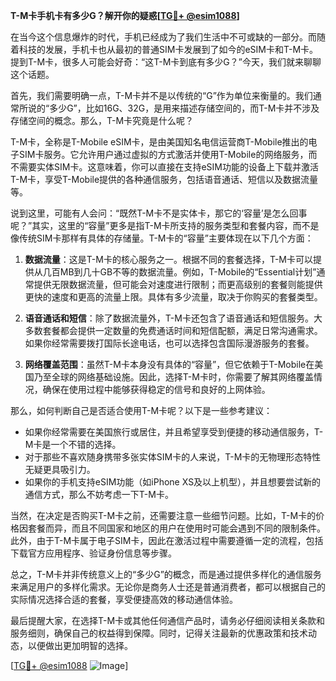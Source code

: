 **T-M卡手机卡有多少G？解开你的疑惑[[TG💪+ @esim1088](https://t.me/s/esim1088)]**

在当今这个信息爆炸的时代，手机已经成为了我们生活中不可或缺的一部分。而随着科技的发展，手机卡也从最初的普通SIM卡发展到了如今的eSIM卡和T-M卡。提到T-M卡，很多人可能会好奇：“这T-M卡到底有多少G？”今天，我们就来聊聊这个话题。

首先，我们需要明确一点，T-M卡并不是以传统的“G”作为单位来衡量的。我们通常所说的“多少G”，比如16G、32G，是用来描述存储空间的，而T-M卡并不涉及存储空间的概念。那么，T-M卡究竟是什么呢？

T-M卡，全称是T-Mobile eSIM卡，是由美国知名电信运营商T-Mobile推出的电子SIM卡服务。它允许用户通过虚拟的方式激活并使用T-Mobile的网络服务，而不需要实体SIM卡。这意味着，你可以直接在支持eSIM功能的设备上下载并激活T-M卡，享受T-Mobile提供的各种通信服务，包括语音通话、短信以及数据流量等。

说到这里，可能有人会问：“既然T-M卡不是实体卡，那它的‘容量’是怎么回事呢？”其实，这里的“容量”更多是指T-M卡所支持的服务类型和套餐内容，而不是像传统SIM卡那样有具体的存储量。T-M卡的“容量”主要体现在以下几个方面：

1. **数据流量**：这是T-M卡的核心服务之一。根据不同的套餐选择，T-M卡可以提供从几百MB到几十GB不等的数据流量。例如，T-Mobile的“Essential计划”通常提供无限数据流量，但可能会对速度进行限制；而更高级别的套餐则能提供更快的速度和更高的流量上限。具体有多少流量，取决于你购买的套餐类型。

2. **语音通话和短信**：除了数据流量外，T-M卡还包含了语音通话和短信服务。大多数套餐都会提供一定数量的免费通话时间和短信配额，满足日常沟通需求。如果你经常需要拨打国际长途电话，也可以选择包含国际漫游服务的套餐。

3. **网络覆盖范围**：虽然T-M卡本身没有具体的“容量”，但它依赖于T-Mobile在美国乃至全球的网络基础设施。因此，选择T-M卡时，你需要了解其网络覆盖情况，确保在使用过程中能够获得稳定的信号和良好的上网体验。

那么，如何判断自己是否适合使用T-M卡呢？以下是一些参考建议：

- 如果你经常需要在美国旅行或居住，并且希望享受到便捷的移动通信服务，T-M卡是一个不错的选择。
- 对于那些不喜欢随身携带多张实体SIM卡的人来说，T-M卡的无物理形态特性无疑更具吸引力。
- 如果你的手机支持eSIM功能（如iPhone XS及以上机型），并且想要尝试新的通信方式，那么不妨考虑一下T-M卡。

当然，在决定是否购买T-M卡之前，还需要注意一些细节问题。比如，T-M卡的价格因套餐而异，而且不同国家和地区的用户在使用时可能会遇到不同的限制条件。此外，由于T-M卡属于电子SIM卡，因此在激活过程中需要遵循一定的流程，包括下载官方应用程序、验证身份信息等步骤。

总之，T-M卡并非传统意义上的“多少G”的概念，而是通过提供多样化的通信服务来满足用户的多样化需求。无论你是商务人士还是普通消费者，都可以根据自己的实际情况选择合适的套餐，享受便捷高效的移动通信体验。

最后提醒大家，在选择T-M卡或其他任何通信产品时，请务必仔细阅读相关条款和服务细则，确保自己的权益得到保障。同时，记得关注最新的优惠政策和技术动态，以便做出更加明智的选择。

[[TG💪+ @esim1088](https://t.me/s/esim1088) ![Image](https://i.postimg.cc/4NQfJmqS/Snipaste-2025-05-13-00-14-12.png)]